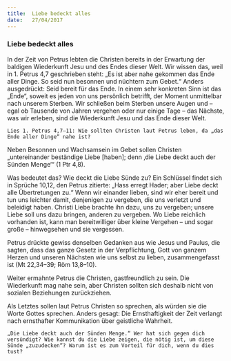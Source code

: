 ```yaml
---
title:  Liebe bedeckt alles
date:   27/04/2017
---
```


### Liebe bedeckt alles 

In der Zeit von Petrus lebten die Christen bereits in der Erwartung der baldigen Wiederkunft Jesu und des Endes dieser Welt. Wir wissen das, weil in 1. Petrus 4,7 geschrieben steht: „Es ist aber nahe gekommen das Ende aller Dinge. So seid nun besonnen und nüchtern zum Gebet.“ Anders ausgedrückt: Seid bereit für das Ende. In einem sehr konkreten Sinn ist das „Ende“, soweit es jeden von uns persönlich betrifft, der Moment unmittelbar nach unserem Sterben. Wir schließen beim Sterben unsere Augen und – egal ob Tausende von Jahren vergehen oder nur einige Tage – das Nächste, was wir erleben, sind die Wiederkunft Jesu und das Ende dieser Welt. 

`Lies 1. Petrus 4,7–11: Wie sollten Christen laut Petrus leben, da „das Ende aller Dinge“ nahe ist?` 

Neben Besonnen und Wachsamsein im Gebet sollen Christen „untereinander beständige Liebe [haben]; denn ‚die Liebe deckt auch der Sünden Menge‘“ (1 Ptr 4,8). 

Was bedeutet das? Wie deckt die Liebe Sünde zu? Ein Schlüssel findet sich in Sprüche 10,12, den Petrus zitierte: „Hass erregt Hader; aber Liebe deckt alle Übertretungen zu.“ Wenn wir einander lieben, sind wir eher bereit und tun uns leichter damit, denjenigen zu vergeben, die uns verletzt und beleidigt haben. Christi Liebe brachte ihn dazu, uns zu vergeben; unsere Liebe soll uns dazu bringen, anderen zu vergeben. Wo Liebe reichlich vorhanden ist, kann man bereitwilliger über kleine Vergehen – und sogar große – hinwegsehen und sie vergessen. 

Petrus drückte gewiss denselben Gedanken aus wie Jesus und Paulus, die sagten, dass das ganze Gesetz in der Verpflichtung, Gott von ganzem Herzen und unseren Nächsten wie uns selbst zu lieben, zusammengefasst ist (Mt 22,34–39; Röm 13,8–10). 

Weiter ermahnte Petrus die Christen, gastfreundlich zu sein. Die Wiederkunft mag nahe sein, aber Christen sollten sich deshalb nicht von sozialen Beziehungen zurückziehen. 

Als Letztes sollen laut Petrus Christen so sprechen, als würden sie die Worte Gottes sprechen. Anders gesagt: Die Ernsthaftigkeit der Zeit verlangt nach ernsthafter Kommunikation über geistliche Wahrheit. 

`„Die Liebe deckt auch der Sünden Menge.“ Wer hat sich gegen dich versündigt? Wie kannst du die Liebe zeigen, die nötig ist, um diese Sünde „zuzudecken“? Warum ist es zum Vorteil für dich, wenn du dies tust?` 